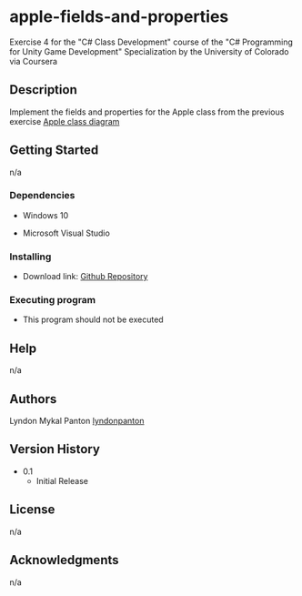 # apple-fields-and-properties
Exercise 4 for the "C# Class Development" course of the "C# Programming for Unity Game Development" Specialization by the University of Colorado via Coursera

## Description

Implement the fields and properties for the Apple class from the previous exercise
[Apple class diagram](./apple_class_diagram.png)

## Getting Started

n/a

### Dependencies

* Windows 10
+ Microsoft Visual Studio

### Installing

* Download link: [Github Repository](https://github.com/lyndonpanton/apple-fields-and-properties)

### Executing program

- This program should not be executed

## Help

n/a

## Authors

Lyndon Mykal Panton
[lyndonpanton](https://github.com/lyndonpanton/)

## Version History

* 0.1
    * Initial Release

## License

n/a

## Acknowledgments

n/a
